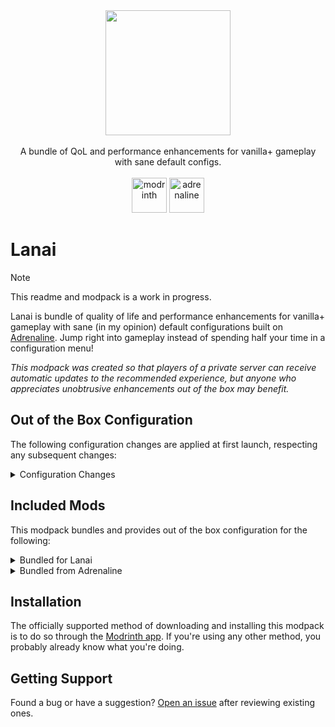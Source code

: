 <div align="center">
  <img src="https://github.com/TraderHowell/lanai/assets/1821378/b49a2524-9932-4468-8848-5b9b1845f835" height="200px" width="200px">
  <br />
  <br />
  A bundle of QoL and performance enhancements for vanilla+ gameplay with sane default configs.
  <br />
  <br />
  <a href="https://modrinth.com/modpack/lanai"><img alt="modrinth" height="56" src="https://cdn.jsdelivr.net/npm/@intergrav/devins-badges@3/assets/cozy/available/modrinth_vector.svg"></a>
  <a href="https://modrinth.com/modpack/adrenaline"><img alt="adrenaline" height="56" src="https://cdn.jsdelivr.net/npm/@intergrav/devins-badges@3/assets/cozy/built-with/adrenaline_vector.svg"></a>
</div>

# Lanai

> [!NOTE]
> This readme and modpack is a work in progress.

Lanai is bundle of quality of life and performance enhancements for vanilla+ gameplay with sane (in my opinion) default configurations built on [Adrenaline](https://modrinth.com/modpack/adrenaline). Jump right into gameplay instead of spending half your time in a configuration menu!

_This modpack was created so that players of a private server can receive automatic updates to the recommended experience, but anyone who appreciates unobtrusive enhancements out of the box may benefit._

## Out of the Box Configuration
The following configuration changes are applied at first launch, respecting any subsequent changes:

<details>
<summary>Configuration Changes</summary>

- To be added.

</details>

## Included Mods
This modpack bundles and provides out of the box configuration for the following:

<details>
<summary>Bundled for Lanai</summary>

- [Jade 🔍](https://modrinth.com/mod/jade)
- [EMI](https://modrinth.com/mod/emi)
- [Inventory Profiles Next](https://modrinth.com/mod/inventory-profiles-next)
- [Mod Menu](https://modrinth.com/mod/modmenu)
- [Iris Shaders](https://modrinth.com/mod/iris)
  - [Complementary Shaders - Reimagined](https://modrinth.com/shader/complementary-reimagined)

</details>


<details>
<summary>Bundled from Adrenaline</summary>

- [Cloth Config API](https://modrinth.com/mod/cloth-config)
- [Dynamic FPS](https://modrinth.com/mod/dynamic-fps)
- [Enhanced Block Entities](https://modrinth.com/mod/ebe)
- [Entity Culling](https://modrinth.com/mod/entityculling)
- [Fabric API](https://modrinth.com/mod/fabric-api)
- [FerriteCore](https://modrinth.com/mod/ferrite-core)
- [ImmediatelyFast](https://modrinth.com/mod/immediatelyfast)
- [Indium](https://modrinth.com/mod/indium)
- [Lithium](https://modrinth.com/mod/lithium)
- [ModernFix](https://modrinth.com/mod/modernfix)
- [More Culling](https://modrinth.com/mod/moreculling)
- [Sodium](https://modrinth.com/mod/sodium)
- [ThreadTweak](https://modrinth.com/mod/threadtweak)
- [Your Options Shall Be Respected (YOSBR)](https://modrinth.com/mod/yosbr)

</details>

## Installation
The officially supported method of downloading and installing this modpack is to do so through the [Modrinth app](https://modrinth.com/app). If you're using any other method, you probably already know what you're doing.


## Getting Support
Found a bug or have a suggestion? [Open an issue](https://github.com/TraderHowell/lanai/issues) after reviewing existing ones.
